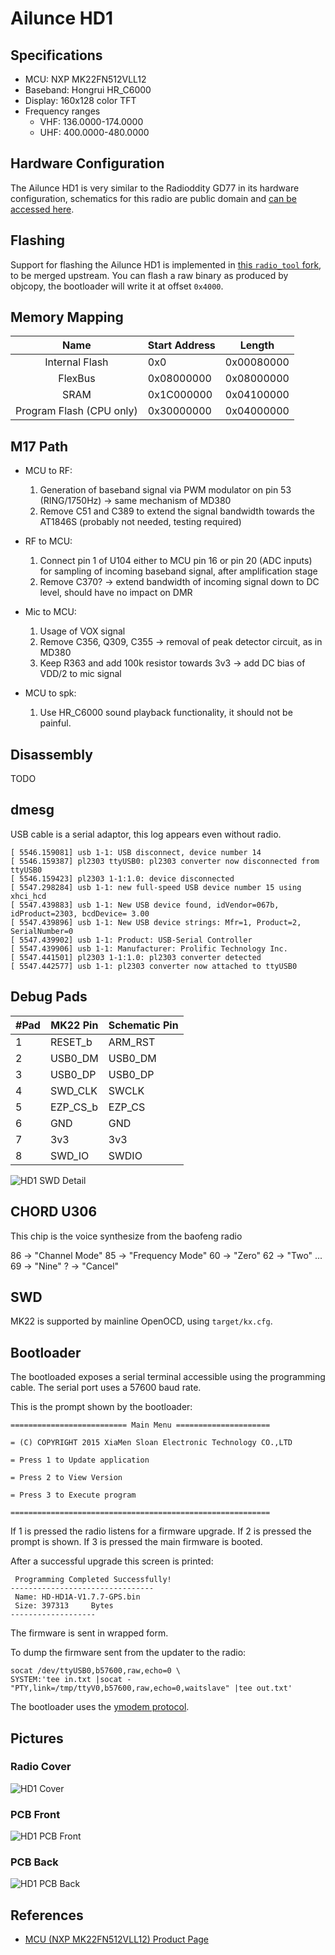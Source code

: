# Ailunce HD1

## Specifications

* MCU: NXP MK22FN512VLL12
* Baseband: Hongrui HR_C6000
* Display: 160x128 color TFT
* Frequency ranges
    * VHF: 136.0000-174.0000
    * UHF: 400.0000-480.0000

## Hardware Configuration

The Ailunce HD1 is very similar to the Radioddity GD77 in its hardware
configuration, schematics for this radio are public domain
and [can be accessed here](https://github.com/OpenRTX/OpenRTX-external-docs/raw/main/Schematics/Ailunce_HD1_schematic.pdf).

## Flashing

Support for flashing the Ailunce HD1 is implemented in [this `radio_tool` fork](https://github.com/n1zzo/radio_tool), to be merged upstream.
You can flash a raw binary as produced by objcopy, the bootloader will write it at offset `0x4000`.

## Memory Mapping

|            Name          | Start Address | Length     |
|:------------------------:|---------------|------------|
| Internal Flash           | 0x0           | 0x00080000 |
| FlexBus                  | 0x08000000    | 0x08000000 |
| SRAM                     | 0x1C000000    | 0x04100000 |
| Program Flash (CPU only) | 0x30000000    | 0x04000000 |

## M17 Path

- MCU to RF:
    1) Generation of baseband signal via PWM modulator on pin 53 (RING/1750Hz) -> same mechanism of MD380
    2) Remove C51 and C389 to extend the signal bandwidth towards the AT1846S (probably not needed, testing required)

- RF to MCU:
    1) Connect pin 1 of U104 either to MCU pin 16 or pin 20 (ADC inputs) for sampling of incoming baseband signal, after amplification stage   
    2) Remove C370? -> extend bandwidth of incoming signal down to DC level, should have no impact on DMR

- Mic to MCU:    
    1) Usage of VOX signal    
    2) Remove C356, Q309, C355 -> removal of peak detector circuit, as in MD380    
    3) Keep R363 and add 100k resistor towards 3v3 -> add DC bias of VDD/2 to mic signal

- MCU to spk:
    1) Use HR_C6000 sound playback functionality, it should not be painful.

## Disassembly

TODO

## dmesg

USB cable is a serial adaptor, this log appears even without radio.

```
[ 5546.159081] usb 1-1: USB disconnect, device number 14
[ 5546.159387] pl2303 ttyUSB0: pl2303 converter now disconnected from ttyUSB0
[ 5546.159423] pl2303 1-1:1.0: device disconnected
[ 5547.298284] usb 1-1: new full-speed USB device number 15 using xhci_hcd
[ 5547.439883] usb 1-1: New USB device found, idVendor=067b, idProduct=2303, bcdDevice= 3.00
[ 5547.439896] usb 1-1: New USB device strings: Mfr=1, Product=2, SerialNumber=0
[ 5547.439902] usb 1-1: Product: USB-Serial Controller
[ 5547.439906] usb 1-1: Manufacturer: Prolific Technology Inc.
[ 5547.441501] pl2303 1-1:1.0: pl2303 converter detected
[ 5547.442577] usb 1-1: pl2303 converter now attached to ttyUSB0
```

## Debug Pads

| #Pad | MK22 Pin | Schematic Pin |
|:-----|----------|---------------|
| 1    | RESET_b  | ARM_RST       |
| 2    | USB0_DM  | USB0_DM       |
| 3    | USB0_DP  | USB0_DP       |
| 4    | SWD_CLK  | SWCLK         |
| 5    | EZP_CS_b | EZP_CS        |
| 6    | GND      | GND           |
| 7    | 3v3      | 3v3           |
| 8    | SWD_IO   | SWDIO         |

![HD1 SWD Detail](_media/hd1_swd_detail.JPEG)

## CHORD U306

This chip is the voice synthesize from the baofeng radio

86 -> "Channel Mode"
85 -> "Frequency Mode"
60 -> "Zero"
62 -> "Two"
...
69 -> "Nine"
?  -> "Cancel"

## SWD

MK22 is supported by mainline OpenOCD, using `target/kx.cfg`.

## Bootloader

The bootloaded exposes a serial terminal accessible using the programming cable.
The serial port uses a 57600 baud rate.

This is the prompt shown by the bootloader:

```
========================== Main Menu =====================

= (C) COPYRIGHT 2015 XiaMen Sloan Electronic Technology CO.,LTD

= Press 1 to Update application

= Press 2 to View Version

= Press 3 to Execute program

==========================================================
```

If 1 is pressed the radio listens for a firmware upgrade.
If 2 is pressed the prompt is shown.
If 3 is pressed the main firmware is booted.

After a successful upgrade this screen is printed:

```
 Programming Completed Successfully!
--------------------------------
 Name: HD-HD1A-V1.7.7-GPS.bin
 Size: 397313     Bytes
-------------------
```

The firmware is sent in wrapped form.

To dump the firmware sent from the updater to the radio:
```
socat /dev/ttyUSB0,b57600,raw,echo=0 \
SYSTEM:'tee in.txt |socat - "PTY,link=/tmp/ttyV0,b57600,raw,echo=0,waitslave" |tee out.txt'
```

The bootloader uses the [ymodem protocol](http://www.blunk-electronic.de/train-z/pdf/xymodem.pdf).

## Pictures

### Radio Cover

![HD1 Cover](_media/hd1_cover.JPEG)

### PCB Front

![HD1 PCB Front](_media/hd1_front.JPEG)

### PCB Back

![HD1 PCB Back](_media/hd1_back.JPEG)

## References

- [MCU (NXP MK22FN512VLL12) Product Page](https://www.nxp.com/part/MK22FN512VLL12#/)
